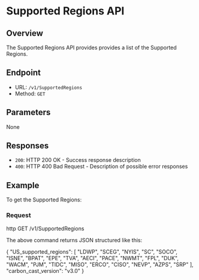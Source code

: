 # Supported Regions API

## Overview

The Supported Regions API provides provides a list of the Supported Regions.

## Endpoint

- URL: `/v1/SupportedRegions`
- Method: `GET`

## Parameters

None

## Responses

- `200`: HTTP 200 OK - Success response description
- `400`: HTTP 400 Bad Request - Description of possible error responses

## Example

To get the Supported Regions:

### Request

http
GET /v1/SupportedRegions

The above command returns JSON structured like this:

{
    "US_supported_regions": [
        "LDWP",
        "SCEG",
        "NYIS",
        "SC",
        "SOCO",
        "ISNE",
        "BPAT",
        "EPE",
        "TVA",
        "AECI",
        "PACE",
        "NWMT",
        "FPL",
        "DUK",
        "WACM",
        "PJM",
        "TIDC",
        "MISO",
        "ERCO",
        "CISO",
        "NEVP",
        "AZPS",
        "SRP"
    ],
    "carbon_cast_version": "v3.0"
}